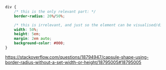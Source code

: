 ```css
div {
    /* this is the only relevant part: */
    border-radius: 20%/50%;

    /* this is irrelevant, and just so the element can be visualised/displayed: */
    width: 50%;
    height: 5em;
    margin: 2em auto;
    background-color: #000;
}
```

https://stackoverflow.com/questions/18794947/capsule-shape-using-border-radius-without-a-set-width-or-height/18795005#18795005
